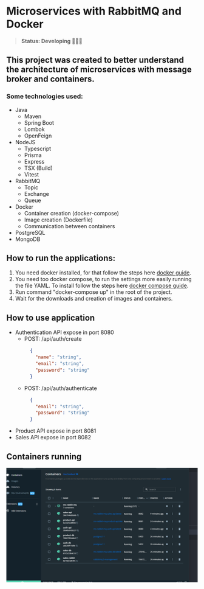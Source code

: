 # Microservices with RabbitMQ and Docker

> **Status: Developing 🧑🏻‍💻**

## This project was created to better understand the architecture of microservices with message broker and containers.

### Some technologies used:

+ Java 
  + Maven 
  + Spring Boot
  + Lombok
  + OpenFeign
+ NodeJS
  + Typescript
  + Prisma
  + Express
  + TSX (Build)
  + Vitest
+ RabbitMQ
  + Topic
  + Exchange
  + Queue
+ Docker
  + Container creation (docker-compose)
  + Image creation (Dockerfile)
  + Communication between containers
+ PostgreSQL
+ MongoDB


## How to run the applications:

1) You need docker installed, for that follow the steps here [docker guide](https://docs.docker.com/engine/install/ubuntu/).
2) You need too docker compose, to run the settings more easily running the file YAML. To install follow the steps here [docker compose guide](https://docs.docker.com/compose/install/).
3) Run command "docker-compose up" in the root of the project.
4) Wait for the downloads and creation of images and containers.

## How to use application

- Authentication API expose in port 8080
  - POST: /api/auth/create
    ````json
      {
        "name": "string",
        "email": "string",
        "password": "string"
      }
      ````
  - POST: /api/auth/authenticate 
    ````json
      {
        "email": "string",
        "password": "string"
      }
      ````
- Product API expose in port 8081
- Sales API expose in port 8082
 

## Containers running
![containers](./images/containers.png)